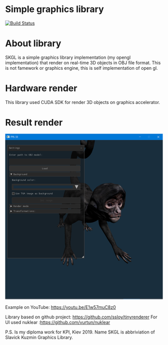 # Simple graphics library

[![Build Status](https://travis-ci.org/joemccann/dillinger.svg?branch=master)](https://travis-ci.org/joemccann/dillinger)

# About library
SKGL is a simple graphics library implementation (my opengl implementation) that render on real-time 3D objects in OBJ file format. This is not famework or graphics engine, this is self implementation of open gl. 

# Hardware render
This library used CUDA SDK for render 3D objects on graphics accelerator.

# Result render
![rendered on library image](https://raw.githubusercontent.com/SlavickKuzmin/SKGL/master/ReadMeResources/ResultRenderInRealTime.png)

Example on YouTube: https://youtu.be/E1w57muC8z0

Library based on github project: https://github.com/ssloy/tinyrenderer
For UI used nuklear :https://github.com/vurtun/nuklear

P.S. Is my diploma work for KPI, Kiev 2019. Name SKGL is abbriviation of Slavick Kuzmin Graphics Library.
